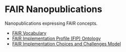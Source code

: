 FAIR Nanopublications
=====================

Nanopublications expressing FAIR concepts.

- [FAIR Vocabulary](https://peta-pico.github.io/FAIR-nanopubs/principles/index-en.html)
- [FAIR Implementation Profile (FIP) Ontology](https://peta-pico.github.io/FAIR-nanopubs/fip/index-en.html)
- [FAIR Implementation Choices and Challenges Model](https://peta-pico.github.io/FAIR-nanopubs/icc/index-en.html)
